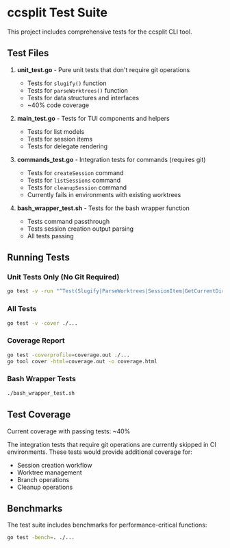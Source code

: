 # ccsplit Test Suite

This project includes comprehensive tests for the ccsplit CLI tool.

## Test Files

1. **unit_test.go** - Pure unit tests that don't require git operations
   - Tests for `slugify()` function
   - Tests for `parseWorktrees()` function
   - Tests for data structures and interfaces
   - ~40% code coverage

2. **main_test.go** - Tests for TUI components and helpers
   - Tests for list models
   - Tests for session items
   - Tests for delegate rendering

3. **commands_test.go** - Integration tests for commands (requires git)
   - Tests for `createSession` command
   - Tests for `listSessions` command
   - Tests for `cleanupSession` command
   - Currently fails in environments with existing worktrees

4. **bash_wrapper_test.sh** - Tests for the bash wrapper function
   - Tests command passthrough
   - Tests session creation output parsing
   - All tests passing

## Running Tests

### Unit Tests Only (No Git Required)
```bash
go test -v -run "^Test(Slugify|ParseWorktrees|SessionItem|GetCurrentDir|RunCmd|WorktreeType)" ./...
```

### All Tests
```bash
go test -v -cover ./...
```

### Coverage Report
```bash
go test -coverprofile=coverage.out ./...
go tool cover -html=coverage.out -o coverage.html
```

### Bash Wrapper Tests
```bash
./bash_wrapper_test.sh
```

## Test Coverage

Current coverage with passing tests: ~40%

The integration tests that require git operations are currently skipped in CI environments. These tests would provide additional coverage for:
- Session creation workflow
- Worktree management
- Branch operations
- Cleanup operations

## Benchmarks

The test suite includes benchmarks for performance-critical functions:
```bash
go test -bench=. ./...
```